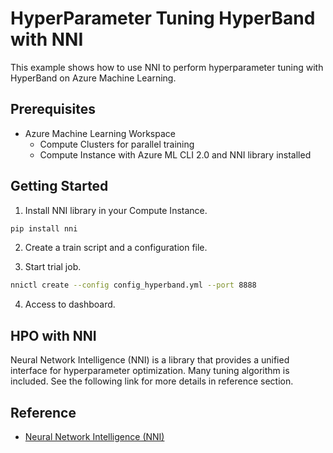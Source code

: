 # HyperParameter Tuning HyperBand with NNI

This example shows how to use NNI to perform hyperparameter tuning with HyperBand on Azure Machine Learning.

## Prerequisites

- Azure Machine Learning Workspace
    - Compute Clusters for parallel training
    - Compute Instance with Azure ML CLI 2.0 and NNI library installed

## Getting Started

1. Install NNI library in your Compute Instance.

```bash
pip install nni
```

2. Create a train script and a configuration file.

3. Start trial job.

```bash
nnictl create --config config_hyperband.yml --port 8888
```

4. Access to dashboard.


## HPO with NNI

Neural Network Intelligence (NNI) is a library that provides a unified interface for hyperparameter optimization. Many tuning algorithm is included. See the following link for more details in reference section.

## Reference

- [Neural Network Intelligence (NNI)](https://github.com/microsoft/nni)

